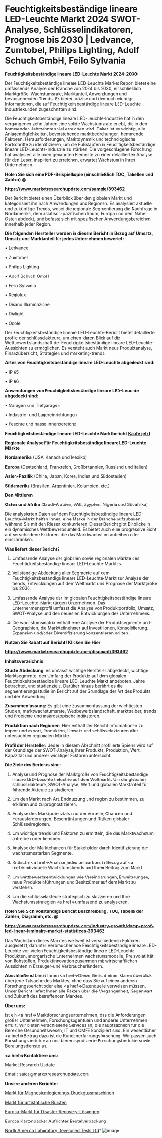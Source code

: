 # Feuchtigkeitsbeständige lineare LED-Leuchte Markt 2024 SWOT-Analyse, Schlüsselindikatoren, Prognose bis 2030 | Ledvance, Zumtobel, Philips Lighting, Adolf Schuch GmbH, Feilo Sylvania

<strong>Feuchtigkeitsbeständige lineare LED-Leuchte Markt 2024-2030:</strong>

Der Feuchtigkeitsbeständige lineare LED-Leuchte Market Report bietet eine umfassende Analyse der Branche von 2024 bis 2030, einschließlich Marktgröße, Wachstumsrate, Marktanteil, Anwendungen und bevorstehenden Trends. Es bietet präzise und dennoch wichtige Informationen, die auf Feuchtigkeitsbeständige lineare LED-Leuchte Industriekunden zugeschnitten sind.

Die Feuchtigkeitsbeständige lineare LED-Leuchte-Industrie hat in den vergangenen zehn Jahren eine solide Wachstumsrate erlebt, die in den kommenden Jahrzehnten viel erreichen wird. Daher ist es wichtig, alle Anlagemöglichkeiten, bevorstehende marktbedrohungen, hemmende Faktoren, Herausforderungen, Marktdynamik und technologische Fortschritte zu identifizieren, um die Fußstapfen in Feuchtigkeitsbeständige lineare LED-Leuchte-Industrie zu stärken. Die vorgeschlagene Forschung hat analysiert alle oben genannten Elemente zu einer detaillierten Analyse für den Leser, inspiriert zu erreichen, erwartet Wachstum in Ihren Unternehmen.



<strong>Holen Sie sich eine PDF-Beispielkopie (einschließlich TOC, Tabellen und Zahlen) @
</strong>

<strong><a href=https://www.marketresearchupdate.com/sample/393462>

<strong>https://www.marketresearchupdate.com/sample/393462</u></font></a></strong></strong>

Der Bericht bietet einen Überblick über den globalen Markt und kategorisiert ihn nach Anwendungen und Regionen. Es analysiert aktuelle und zukünftige Trends, wobei die regionale Segmentierung die Nachfrage in Nordamerika, dem asiatisch-pazifischen Raum, Europa und dem Nahen Osten abdeckt, und befasst sich mit spezifischen Anwendungsbereichen innerhalb jeder Region.



<strong>Die folgenden Hersteller werden in diesem Bericht in Bezug auf Umsatz, Umsatz und Marktanteil für jedes Unternehmen bewertet:</strong>

• Ledvance

• Zumtobel

• Philips Lighting

• Adolf Schuch GmbH

• Feilo Sylvania

• Regiolux

• Disano Illuminazione

• Dialight

• Opple

Der Feuchtigkeitsbeständige lineare LED-Leuchte-Bericht bietet detaillierte profile der schlüsselakteure, um einen klaren Blick auf die Wettbewerbslandschaft der Feuchtigkeitsbeständige lineare LED-Leuchte-Aussichten zu ermöglichen. Es versteht auch Markt neue Produktanalyse, Finanzübersicht, Strategien und marketing-trends.



<strong>Arten von Feuchtigkeitsbeständige lineare LED-Leuchte abgedeckt sind:</strong>

• IP 65

• IP 66



<strong>Anwendungen von Feuchtigkeitsbeständige lineare LED-Leuchte abgedeckt sind:</strong>

• Garagen und Tiefgaragen

• Industrie- und Lagereinrichtungen

• Feuchte und nasse Innenbereiche



<strong>Feuchtigkeitsbeständige lineare LED-Leuchte Marktbericht <a href=https://www.marketresearchupdate.com/buynow/393462>Kaufe jetzt</a></strong>



<strong>Regionale Analyse Für Feuchtigkeitsbeständige lineare LED-Leuchte Märkte</strong>



<strong>Nordamerika</strong> (USA, Kanada und Mexiko)



<strong>Europa</strong> (Deutschland, Frankreich, Großbritannien, Russland und Italien)



<strong>Asien-Pazifik</strong> (China, Japan, Korea, Indien und Südostasien)



<strong>Südamerika</strong> (Brasilien, Argentinien, Kolumbien, etc.)



<strong>Den Mittleren</strong> 

<strong>Osten und Afrika</strong> (Saudi-Arabien, VAE, ägypten, Nigeria und Südafrika)

Die analysierten Daten auf dem Feuchtigkeitsbeständige lineare LED-Leuchte-Markt helfen Ihnen, eine Marke in der Branche aufzubauen, während Sie mit den Riesen konkurrieren. Dieser Bericht gibt Einblicke in ein dynamisches Wettbewerbsumfeld. Es bietet auch eine progressive Sicht auf verschiedene Faktoren, die das Marktwachstum antreiben oder einschränken.



<strong>Was liefert dieser Bericht?</strong>

1. Umfassende Analyse der globalen sowie regionalen Märkte des Feuchtigkeitsbeständige lineare LED-Leuchte-Marktes.

2. Vollständige Abdeckung aller Segmente auf dem Feuchtigkeitsbeständige lineare LED-Leuchte-Markt zur Analyse der trends, Entwicklungen auf dem Weltmarkt und Prognose der Marktgröße bis 2030.

3. Umfassende Analyse der im globalen Feuchtigkeitsbeständige lineare LED-Leuchte-Markt tätigen Unternehmen. Das Unternehmensprofil umfasst die Analyse von Produktportfolio, Umsatz, SWOT-Analyse und den neuesten Entwicklungen des Unternehmens.

4. Die wachstumsmatrix enthält eine Analyse der Produktsegmente und-Geographien, die Marktteilnehmer auf Investitionen, Konsolidierung, Expansion und/oder Diversifizierung konzentrieren sollten.



<strong>Nutzen Sie Rabatt auf Bericht! Klicken Sie Hier
</strong>

<strong><a href=https://www.marketresearchupdate.com/discount/393462>https://www.marketresearchupdate.com/discount/393462</b></u></font></strong></a>



<strong>Inhaltsverzeichnis:</strong>



<strong>Studie Abdeckung:</strong> es umfasst wichtige Hersteller abgedeckt, wichtige Marktsegmente, den Umfang der Produkte auf dem globalen Feuchtigkeitsbeständige lineare LED-Leuchte Markt angeboten, Jahre betrachtet, und studienziele. Darüber hinaus berührt es die segmentierungsstudie im Bericht auf der Grundlage der Art des Produkts und der Anwendung.



<strong>Zusammenfassung:</strong> Es gibt eine Zusammenfassung der wichtigsten Studien, marktwachstumsrate, Wettbewerbslandschaft, markttreiber, trends und Probleme und makroskopische Indikatoren.



<strong>Produktion nach Regionen:</strong> Hier enthält der Bericht Informationen zu import und export, Produktion, Umsatz und schlüsselakteuren aller untersuchten regionalen Märkte.



<strong>Profil der Hersteller:</strong> Jeder in diesem Abschnitt profilierte Spieler wird auf der Grundlage der SWOT-Analyse, Ihrer Produkte, Produktion, Wert, Kapazität und anderer wichtiger Faktoren untersucht.



<strong>Die Ziele des Berichts sind:</strong>

1) Analyse und Prognose der Marktgröße von Feuchtigkeitsbeständige lineare LED-Leuchte Industrie auf dem Weltmarkt.
Um die globalen schlüsselakteure, SWOT-Analyse, Wert und globalen Marktanteil für führende Akteure zu studieren.

2) Um den Markt nach Art, Endnutzung und region zu bestimmen, zu erklären und zu prognostizieren.

3) Analyse des Marktpotenzials und der Vorteile, Chancen und Herausforderungen, Beschränkungen und Risiken globaler Schlüsselregionen.

4) Um wichtige trends und Faktoren zu ermitteln, die das Marktwachstum antreiben oder hemmen.

5) Analyse der Marktchancen für Stakeholder durch Identifizierung der wachstumsstarken Segmente.

6) Kritische <a href=>Analyse</a> jedes teilmarktes in Bezug auf <a href=>individuelle</a> Wachstumstrends und Ihren Beitrag zum Markt.

7) Um wettbewerbsentwicklungen wie Vereinbarungen, Erweiterungen, neue Produkteinführungen und Besitztümer auf dem Markt zu verstehen.

8) Um die schlüsselakteure strategisch zu skizzieren und Ihre Wachstumsstrategien <a href=>umfassend</a> zu analysieren.



<strong>Holen Sie Sich vollständige Bericht Beschreibung, TOC, Tabelle der Zahlen, Diagramm, etc. @ </strong>

<strong><a href=https://www.marketresearchupdate.com/industry-growth/damp-proof-led-linear-luminaire-market-statistices-393462>https://www.marketresearchupdate.com/industry-growth/damp-proof-led-linear-luminaire-market-statistices-393462</a></font></strong>

Das Wachstum dieses Marktes weltweit ist verschiedenen Faktoren ausgesetzt, darunter Verbraucher ace Feuchtigkeitsbeständige lineare LED-Leuchte von vielen Feuchtigkeitsbeständige lineare LED-Leuchte Produkten, anorganische Unternehmen wachstumsmodelle, Preisvolatilität von Rohstoffen, Produktinnovation zusammen mit wirtschaftlichen Aussichten in Erzeuger-und Verbraucherländern.



<strong>Abschließend</strong> bietet Ihnen <a href=>Dieser</a> Bericht einen klaren überblick über jede Tatsache des Marktes, ohne dass Sie auf einen anderen Forschungsbericht oder eine <a href=>Datenquelle</a> verweisen müssen. Unser Bericht liefert Ihnen alle Fakten über die Vergangenheit, Gegenwart und Zukunft des betreffenden Marktes.



<strong>Über uns:</strong>

 ist ein <a href=>Marktfors</a>chungsunternehmen, das die Anforderungen großer Unternehmen, Forschungsagenturen und anderer Unternehmen erfüllt. Wir bieten verschiedene Services an, die hauptsächlich für die Bereiche Gesundheitswesen, IT und CMFE konzipiert sind. Ein wesentlicher <a href=>Beitrag</a> dazu ist die Kundenerfahrungsforschung. Wir passen auch Forschungsberichte an und bieten syndizierte Forschungsberichte sowie Beratungsdienste an.



<strong><a href=>Kontaktiere uns:</a></strong>

Market Research Update

Email : sales@marketresearchupdate.com



<strong>Unsere anderen Berichte:</strong>

<a href=https://www.linkedin.com/pulse/magnesium-alloy-die-casting-machine-market-witness-huge>Markt für Magnesiumlegierungs-Druckgussmaschinen</a>

<a href=https://www.linkedin.com/pulse/anti-static-brush-market-outlooks-2023>Markt für antistatische Bürsten</a>

<a href=https://www.linkedin.com/pulse/europe-disaster-recovery-solutions-market-size-future>Europa-Markt für Disaster-Recovery-Lösungen</a>

<a href=https://www.linkedin.com/pulse/europe-case-packers-erectors-pouch-packaging>Europa Kartonpacker Aufrichter Beutelverpackung</a>

<a href=https://www.linkedin.com/pulse/north-america-laboratory-developed-tests-ldt>North America Laboratory Developed Tests Ltd</a>"
![image](https://github.com/meghapanth/markettrends/assets/163847665/ccc68fa6-5aad-410c-8e45-035068e05fa6)
